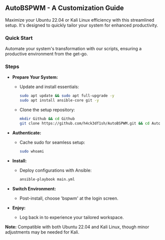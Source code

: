 ## AutoBSPWM - A Customization Guide

Maximize your Ubuntu 22.04 or Kali Linux efficiency with this streamlined setup. It's designed to quickly tailor your system for enhanced productivity.

### Quick Start

Automate your system's transformation with our scripts, ensuring a productive environment from the get-go.

### Steps

- **Prepare Your System:**
  - Update and install essentials:
    ```bash
    sudo apt update && sudo apt full-upgrade -y
    sudo apt install ansible-core git -y
    ```
  - Clone the setup repository:
    ```bash
    mkdir Github && cd Github
    git clone https://github.com/h4ck3df1sh/AutoBSPWM.git && cd AutoBSPWM
    ```

- **Authenticate:**
  - Cache sudo for seamless setup:
    ```bash
    sudo whoami
    ```

- **Install:**
  - Deploy configurations with Ansible:
    ```bash
    ansible-playbook main.yml
    ```

- **Switch Environment:**
  - Post-install, choose 'bspwm' at the login screen.

- **Enjoy:**
  - Log back in to experience your tailored workspace.

**Note:** Compatible with both Ubuntu 22.04 and Kali Linux, though minor adjustments may be needed for Kali.
